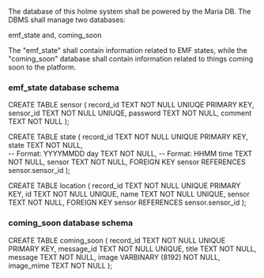 The database of this holme system shall be powered by the Maria DB. The DBMS shall manage
two databases:

emf_state and,
coming_soon

The "emf_state" shall contain information related to EMF states, while the "coming_soon"
database shall contain information related to things coming soon to the platform.

### emf_state database schema

CREATE TABLE sensor (
	record_id  TEXT  NOT NULL  UNIUQE PRIMARY KEY,
	sensor_id  TEXT  NOT NULL  UNIUQE,
	password   TEXT  NOT NULL,
	comment    TEXT  NOT NULL
);

CREATE TABLE state (
	record_id  TEXT  NOT NULL  UNIQUE PRIMARY KEY,
	state      TEXT  NOT NULL,	
	-- Format: YYYYMMDD
	day        TEXT  NOT NULL,
	-- Format: HHMM
	time       TEXT  NOT NULL,
	sensor     TEXT  NOT NULL,
	FOREIGN KEY sensor REFERENCES sensor.sensor_id
);

CREATE TABLE location (
	record_id  TEXT  NOT NULL  UNIQUE PRIMARY KEY,
	id         TEXT  NOT NULL  UNIQUE,
	name       TEXT  NOT NULL  UNIQUE,
	sensor     TEXT  NOT NULL,
	FOREIGN KEY sensor REFERENCES sensor.sensor_id
);

### coming_soon database schema

CREATE TABLE coming_soon (
	record_id   TEXT              NOT NULL  UNIQUE PRIMARY KEY,
	message_id  TEXT              NOT NULL  UNIQUE,
	title       TEXT              NOT NULL,
	message     TEXT              NOT NULL,
	image       VARBINARY (8192)  NOT NULL,
	image_mime  TEXT              NOT NULL
);
